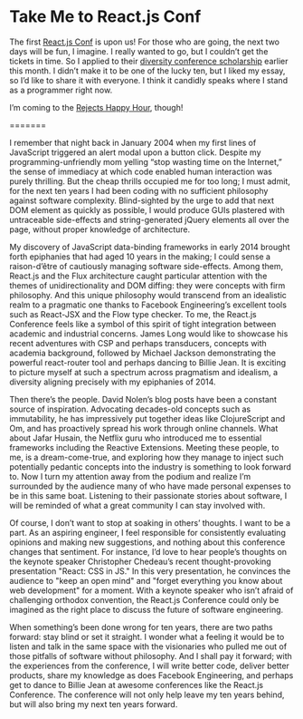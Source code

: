 # Take Me to React.js Conf

The first [React.js Conf](http://conf.reactjs.com) is upon us!
For those who are going, the next two days will be fun, I imagine.
I really wanted to go, but I couldn’t get the tickets in time.
So I applied to their [diversity conference
scholarship](http://facebook.github.io/react/blog/2014/12/19/react-js-conf-diversity-scholarship.html)
earlier this month.
I didn’t make it to be one of the lucky ten, but I liked my essay, so I’d like
to share it with everyone.
I think it candidly speaks where I stand as a programmer right now.

I’m coming to the [Rejects Happy
Hour](http://www.meetup.com/ReactJS-San-Francisco/events/219642482/), though!

=======

I remember that night back in January 2004 when my first lines of JavaScript
triggered an alert modal upon a button click.
Despite my programming-unfriendly mom yelling “stop wasting time on the
Internet,” the sense of immediacy at which code enabled human interaction was
purely thrilling.
But the cheap thrills occupied me for too long; I must admit, for the next ten
years I had been coding with no sufficient philosophy against software
complexity.
Blind-sighted by the urge to add that next DOM element as quickly as possible, I
would produce GUIs plastered with untraceable side-effects and string-generated
jQuery elements all over the page, without proper knowledge of architecture.

My discovery of JavaScript data-binding frameworks in early 2014 brought forth
epiphanies that had aged 10 years in the making; I could sense a raison-d’être
of cautiously managing software side-effects.
Among them, React.js and the Flux architecture caught particular attention with
the themes of unidirectionality and DOM diffing: they were concepts with firm
philosophy.
And this unique philosophy would transcend from an idealistic realm to a
pragmatic one thanks to Facebook Engineering’s excellent tools such as React-JSX
and the Flow type checker.
To me, the React.js Conference feels like a symbol of this spirit of tight
integration between academic and industrial concerns.
James Long would like to showcase his recent adventures with CSP and perhaps
transducers, concepts with academia background, followed by Michael Jackson
demonstrating the powerful react-router tool and perhaps dancing to Billie Jean.
It is exciting to picture myself at such a spectrum across pragmatism and
idealism, a diversity aligning precisely with my epiphanies of 2014.

Then there’s the people.
David Nolen’s blog posts have been a constant source of inspiration.
Advocating decades-old concepts such as immutability, he has impressively put
together ideas like ClojureScript and Om, and has proactively spread his work
through online channels.
What about Jafar Husain, the Netflix guru who introduced me to essential
frameworks including the Reactive Extensions.
Meeting these people, to me, is a dream-come-true, and exploring how they manage
to inject such potentially pedantic concepts into the industry is something to
look forward to.
Now I turn my attention away from the podium and realize I’m surrounded by the
audience many of who have made personal expenses to be in this same boat.
Listening to their passionate stories about software, I will be reminded of what
a great community I can stay involved with.

Of course, I don’t want to stop at soaking in others’ thoughts.
I want to be a part.
As an aspiring engineer, I feel responsible for consistently evaluating opinions
and making new suggestions, and nothing about this conference changes that
sentiment.
For instance, I’d love to hear people’s thoughts on the keynote speaker
Christopher Chedeau’s recent thought-provoking presentation "React: CSS in JS."
In this very presentation, he convinces the audience to "keep an open mind" and
"forget everything you know about web development" for a moment.
With a keynote speaker who isn’t afraid of challenging orthodox convention, the
React.js Conference could only be imagined as the right place to discuss the
future of software engineering.

When something’s been done wrong for ten years, there are two paths forward:
stay blind or set it straight.
I wonder what a feeling it would be to listen and talk in the same space with
the visionaries who pulled me out of those pitfalls of software without
philosophy.
And I shall pay it forward; with the experiences from the conference, I will
write better code, deliver better products, share my knowledge as does Facebook
Engineering, and perhaps get to dance to Billie Jean at awesome conferences like
the React.js Conference.
The conference will not only help leave my ten years behind, but will also bring
my next ten years forward.
